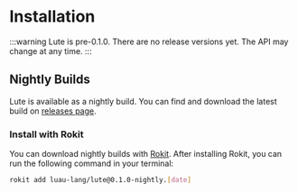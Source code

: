 # Installation

:::warning
Lute is pre-0.1.0. There are no release versions yet. The API may change at any time.
:::

## Nightly Builds

Lute is available as a nightly build. You can find and download the latest build on [releases page](https://github.com/luau-lang/lute/releases).

### Install with Rokit

You can download nightly builds with [Rokit](https://github.com/rojo-rbx/rokit). After installing Rokit, you can run the following command in your terminal:

```bash
rokit add luau-lang/lute@0.1.0-nightly.[date]
```
